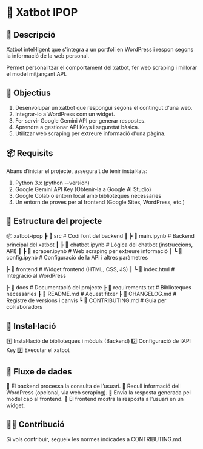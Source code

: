 # 🤖 Xatbot IPOP
## 📖 Descripció
Xatbot intel·ligent que s'integra a un portfoli en WordPress i respon segons la informació de la web personal.

Permet personalitzar el comportament del xatbot, fer web scraping i millorar el model mitjançant API.
## 🎯 Objectius
1. Desenvolupar un xatbot que respongui segons el contingut d'una web.
2. Integrar-lo a WordPress com un widget.
3. Fer servir Google Gemini API per generar respostes.
4. Aprendre a gestionar API Keys i seguretat bàsica.
5. Utilitzar web scraping per extreure informació d'una pàgina.
## 📦 Requisits
Abans d’iniciar el projecte, assegura’t de tenir instal·lats:

1. Python 3.x (python --version)
2. Google Gemini API Key (Obtenir-la a Google AI Studio)
3. Google Colab o entorn local amb biblioteques necessàries
4. Un entorn de proves per al frontend (Google Sites, WordPress, etc.)
## 📂 Estructura del projecte
📦 xatbot-ipop 
┣ 📂 src # Codi font del backend ┃ 
┣ 📜 main.ipynb # Backend principal del xatbot ┃ 
┣ 📜 chatbot.ipynb # Lògica del chatbot (instruccions, API) ┃ 
┣ 📜 scraper.ipynb # Web scraping per extreure informació ┃ 
┗ 📜 config.ipynb # Configuració de la API i altres paràmetres 

┣ 📂 frontend # Widget frontend (HTML, CSS, JS) ┃ 
┗ 📜 index.html # Integració al WordPress 

┣ 📂 docs # Documentació del projecte 
┣ 📜 requirements.txt # Biblioteques necessàries 
┣ 📜 README.md # Aquest fitxer 
┣ 📜 CHANGELOG.md # Registre de versions i canvis 
┗ 📜 CONTRIBUTING.md # Guia per col·laboradors

## 🔧 Instal·lació

1️⃣ Instal·lació de biblioteques i mòduls (Backend)
2️⃣ Configuració de l’API Key
3️⃣ Executar el xatbot


## 🔁 Fluxe de dades

🔽 El backend processa la consulta de l’usuari.
🔽 Recull informació del WordPress (opcional, via web scraping).
🔽 Envia la resposta generada pel model cap al frontend.
🔽 El frontend mostra la resposta a l’usuari en un widget.

## 👨‍💻 Contribució
Si vols contribuir, segueix les normes indicades a CONTRIBUTING.md.
